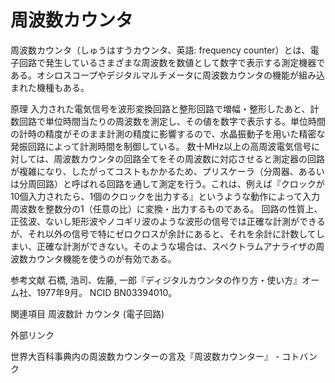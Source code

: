 # 周波数カウンタ

周波数カウンタ（しゅうはすうカウンタ、英語: frequency counter）とは、電子回路で発生しているさまざまな周波数を数値として数字で表示する測定機器である。オシロスコープやデジタルマルチメータに周波数カウンタの機能が組み込まれた機種もある。

原理
入力された電気信号を波形変換回路と整形回路で増幅・整形したあと、計数回路で単位時間当たりの周波数を測定し、その値を数字で表示する。単位時間の計時の精度がそのまま計測の精度に影響するので、水晶振動子を用いた精密な発振回路によって計測時間を制御している。
数十MHz以上の高周波電気信号に対しては、周波数カウンタの回路全てをその周波数に対応させると測定器の回路が複雑になり、したがってコストもかかるため、プリスケーラ（分周器、あるいは分周回路）と呼ばれる回路を通して測定を行う。これは、例えば『クロックが10個入力されたら、1個のクロックを出力する』というような動作によって入力周波数を整数分の1（任意の比）に変換・出力するものである。
回路の性質上、正弦波、ないし矩形波やノコギリ波のような波形の信号では正確な計測ができるが、それ以外の信号で特にゼロクロスが余計にあると、それを余計に計数してしまい、正確な計測ができない。そのような場合は、スペクトラムアナライザの周波数カウンタ機能を使うのが有効である。

参考文献
石橋, 浩司、佐藤, 一郎『ディジタルカウンタの作り方・使い方』オーム社、1977年9月。 NCID BN03394010。

関連項目
周波数計
カウンタ (電子回路)

外部リンク

世界大百科事典内の周波数カウンターの言及『周波数カウンター』 - コトバンク